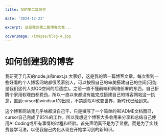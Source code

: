```yaml
---
title: 我的第二篇博客

date: '2024-12-23'

excerpt: 这是我的第二篇博客文章...

coverImage: /images/blog-4.jpg
---
```


# 如何创建我的博客

我研究了几天的node.js和next.js
大家好，这是我的第一篇博客文章。每次看到一些好看的个人博客网站都很羡慕别人，可以按照自己的审美搭建自己的空间(可能是我们这代人对QQ空间的后遗症)。之前一直不懂前端和网络部署的东西，自己折腾个家用软理由都费劲，所以一直以来都没有能完成搭建自己的博客网站这一执念，直到cursor和windsurf的出现，不禁感叹AI改变世界，新时代已经到来。

这个博客网站我几乎啥都没自己干，只是撰写了一个简单的README文档而已，cursor自己完成了95%的工作，所以我想这个博客大多会用来分享和总结自己使用AI Coding或所有事情的过程和经验。首先声明真不是为了显摆，而是为了实践费曼学习法，以便我自己内化从现在开始学习到的新知识。